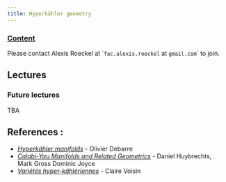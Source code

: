 ```yaml
---
title: Hyperkähler geometry
---
```


### [Content](https://master-math-fonda.imj-prg.fr/gt/hyper.pdf)

Please contact Alexis Roeckel at \``fac.alexis.roeckel` at `gmail.com`\` to join.

## Lectures

### Future lectures

TBA

## References :

- [_Hyperkähler manifolds_](https://arxiv.org/abs/1810.02087) - Olivier Debarre
- [_Calabi-Yau Manifolds and Related Geometrics_](https://link.springer.com/book/10.1007/978-3-642-19004-9) - Daniel Huybrechts, Mark Gross Dominic Joyce
- [_Variétés hyper-kählériennes_](https://youtu.be/aSCom3dWpDw?si=Ao12HtIF5i5WNb__) - Claire Voisin
